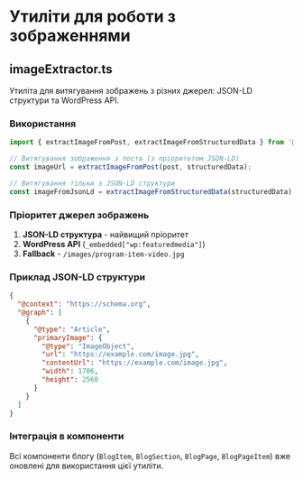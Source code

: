 # Утиліти для роботи з зображеннями

## imageExtractor.ts

Утиліта для витягування зображень з різних джерел: JSON-LD структури та WordPress API.

### Використання

```typescript
import { extractImageFromPost, extractImageFromStructuredData } from '@/utils/imageExtractor';

// Витягування зображення з поста (з пріоритетом JSON-LD)
const imageUrl = extractImageFromPost(post, structuredData);

// Витягування тільки з JSON-LD структури
const imageFromJsonLd = extractImageFromStructuredData(structuredData);
```

### Пріоритет джерел зображень

1. **JSON-LD структура** - найвищий пріоритет
2. **WordPress API** (`_embedded["wp:featuredmedia"]`)
3. **Fallback** - `/images/program-item-video.jpg`

### Приклад JSON-LD структури

```json
{
  "@context": "https://schema.org",
  "@graph": [
    {
      "@type": "Article",
      "primaryImage": {
        "@type": "ImageObject",
        "url": "https://example.com/image.jpg",
        "contentUrl": "https://example.com/image.jpg",
        "width": 1706,
        "height": 2560
      }
    }
  ]
}
```

### Інтеграція в компоненти

Всі компоненти блогу (`BlogItem`, `BlogSection`, `BlogPage`, `BlogPageItem`) вже оновлені для використання цієї утиліти. 